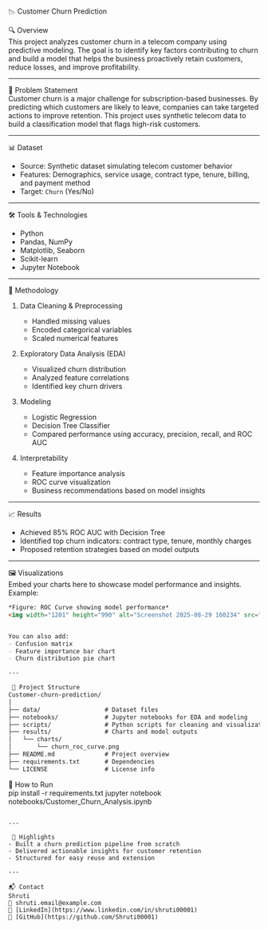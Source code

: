 📉 Customer Churn Prediction

 🔍 Overview  
This project analyzes customer churn in a telecom company using predictive modeling. The goal is to identify key factors contributing to churn and build a model that helps the business proactively retain customers, reduce losses, and improve profitability.

---

🧠 Problem Statement  
Customer churn is a major challenge for subscription-based businesses. By predicting which customers are likely to leave, companies can take targeted actions to improve retention. This project uses synthetic telecom data to build a classification model that flags high-risk customers.

---

📊 Dataset  
- Source: Synthetic dataset simulating telecom customer behavior  
- Features: Demographics, service usage, contract type, tenure, billing, and payment method  
- Target: `Churn` (Yes/No)

---

 🛠️ Tools & Technologies  
- Python  
- Pandas, NumPy  
- Matplotlib, Seaborn  
- Scikit-learn  
- Jupyter Notebook

---

 🧪 Methodology  
1. Data Cleaning & Preprocessing 
   - Handled missing values  
   - Encoded categorical variables  
   - Scaled numerical features  

2. Exploratory Data Analysis (EDA)
   - Visualized churn distribution  
   - Analyzed feature correlations  
   - Identified key churn drivers

3. Modeling 
   - Logistic Regression  
   - Decision Tree Classifier  
   - Compared performance using accuracy, precision, recall, and ROC AUC

4. Interpretability 
   - Feature importance analysis  
   - ROC curve visualization  
   - Business recommendations based on model insights

---

 📈 Results  
- Achieved 85% ROC AUC with Decision Tree  
- Identified top churn indicators: contract type, tenure, monthly charges  
- Proposed retention strategies based on model outputs

---

🖼️ Visualizations  
Embed your charts here to showcase model performance and insights. Example:

```markdown
*Figure: ROC Curve showing model performance*
<img width="1201" height="990" alt="Screenshot 2025-08-29 160234" src="https://github.com/user-attachments/assets/67e5869f-1e3f-4c86-a7b1-fb024f838108" />


You can also add:
- Confusion matrix  
- Feature importance bar chart  
- Churn distribution pie chart

---

 📁 Project Structure  
Customer-churn-prediction/
│
├── data/                  # Dataset files
├── notebooks/             # Jupyter notebooks for EDA and modeling
├── scripts/               # Python scripts for cleaning and visualization
├── results/               # Charts and model outputs
│   └── charts/
│       └── churn_roc_curve.png
├── README.md              # Project overview
├── requirements.txt       # Dependencies
└── LICENSE                # License info
```

🚀 How to Run  
pip install -r requirements.txt
jupyter notebook notebooks/Customer_Churn_Analysis.ipynb
```

---

 📌 Highlights  
- Built a churn prediction pipeline from scratch  
- Delivered actionable insights for customer retention  
- Structured for easy reuse and extension

---

📬 Contact  
Shruti
📧 shruti.email@example.com  
🔗 [LinkedIn](https://www.linkedin.com/in/shruti00001)  
🔗 [GitHub](https://github.com/Shruti00001)

